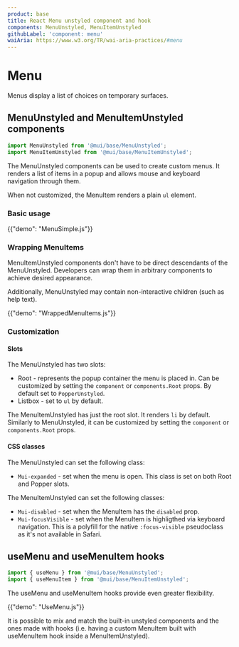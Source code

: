 ```yaml
---
product: base
title: React Menu unstyled component and hook
components: MenuUnstyled, MenuItemUnstyled
githubLabel: 'component: menu'
waiAria: https://www.w3.org/TR/wai-aria-practices/#menu
---
```


# Menu

<p class="description">Menus display a list of choices on temporary surfaces.</p>

## MenuUnstyled and MenuItemUnstyled components

```jsx
import MenuUnstyled from '@mui/base/MenuUnstyled';
import MenuItemUnstyled from '@mui/base/MenuItemUnstyled';
```

The MenuUnstyled components can be used to create custom menus.
It renders a list of items in a popup and allows mouse and keyboard navigation through them.

When not customized, the MenuItem renders a plain `ul` element.

### Basic usage

{{"demo": "MenuSimple.js"}}

### Wrapping MenuItems

MenuItemUnstyled components don't have to be direct descendants of the MenuUnstyled.
Developers can wrap them in arbitrary components to achieve desired appearance.

Additionally, MenuUnstyled may contain non-interactive children (such as help text).

{{"demo": "WrappedMenuItems.js"}}

### Customization

#### Slots

The MenuUnstyled has two slots:

- Root - represents the popup container the menu is placed in.
  Can be customized by setting the `component` or `components.Root` props.
  By default set to `PopperUnstyled`.
- Listbox - set to `ul` by default.

The MenuItemUnstyled has just the root slot.
It renders `li` by default.
Similarly to MenuUnstyled, it can be customized by setting the `component` or `components.Root` props.

#### CSS classes

The MenuUnstyled can set the following class:

- `Mui-expanded` - set when the menu is open. This class is set on both Root and Popper slots.

The MenuItemUnstyled can set the following classes:

- `Mui-disabled` - set when the MenuItem has the `disabled` prop.
- `Mui-focusVisible` - set when the MenuItem is highligthed via keyboard navigation.
  This is a polyfill for the native `:focus-visible` pseudoclass as it's not available in Safari.

## useMenu and useMenuItem hooks

```jsx
import { useMenu } from '@mui/base/MenuUnstyled';
import { useMenuItem } from '@mui/base/MenuItemUnstyled';
```

The useMenu and useMenuItem hooks provide even greater flexibility.

{{"demo": "UseMenu.js"}}

It is possible to mix and match the built-in unstyled components and the ones made with hooks
(i.e. having a custom MenuItem built with useMenuItem hook inside a MenuItemUnstyled).
